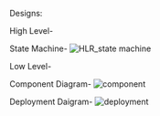 Designs:

High Level-

State Machine-
![HLR_state machine](https://user-images.githubusercontent.com/78848590/110743467-14a7a580-825e-11eb-9817-8aaeeab72eca.png)


Low Level-

Component Diagram-
![component](https://user-images.githubusercontent.com/78848590/110652292-3ebb8200-81e2-11eb-9356-3d276e5f68e3.png)
 
Deployment Daigram-
![deployment](https://user-images.githubusercontent.com/78848590/110652514-7296a780-81e2-11eb-94d0-624132f8430e.png)

